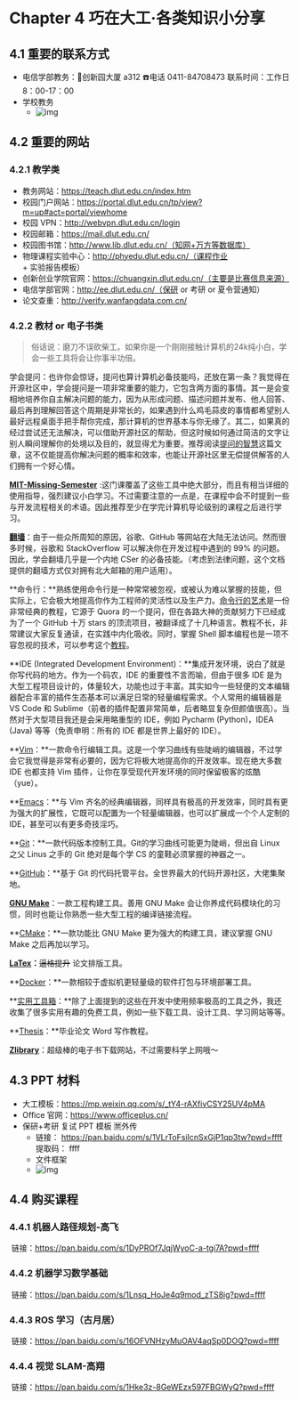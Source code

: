 # Chapter 4 巧在大工·各类知识小分享

##  4.1 重要的联系方式

- 电信学部教务：🌈创新园大厦 a312  ☎️电话 0411-84708473 联系时间：工作日 8：00-17：00
- 学校教务
  - ![img](blob:https://ujsosoymgz.feishu.cn/37bf891c-0186-45eb-80cf-12b319b3a896)

##  4.2 重要的网站

###   4.2.1 教学类

- 教务网站：https://teach.dlut.edu.cn/index.htm
- 校园门户网站：https://portal.dlut.edu.cn/tp/view?m=up#act=portal/viewhome
- 校园 VPN：http://webvpn.dlut.edu.cn/login
- 校园邮箱：https://mail.dlut.edu.cn/
- 校园图书馆：http://www.lib.dlut.edu.cn/（知网+万方等数据库）
- 物理课程实验中心：http://phyedu.dlut.edu.cn/（课程作业 + 实验报告模板）
- 创新创业学院官网：https://chuangxin.dlut.edu.cn/（主要是比赛信息来源）
- 电信学部官网：http://ee.dlut.edu.cn/（保研 or 考研 or 夏令营通知）
- 论文查重：http://verify.wanfangdata.com.cn/

###   4.2.2 教材 or 电子书类

> 俗话说：磨刀不误砍柴工。如果你是一个刚刚接触计算机的24k纯小白，学会一些工具将会让你事半功倍。

学会提问：也许你会惊讶，提问也算计算机必备技能吗，还放在第一条？我觉得在开源社区中，学会提问是一项非常重要的能力，它包含两方面的事情。其一是会变相地培养你自主解决问题的能力，因为从形成问题、描述问题并发布、他人回答、最后再到理解回答这个周期是非常长的，如果遇到什么鸡毛蒜皮的事情都希望别人最好远程桌面手把手帮你完成，那计算机的世界基本与你无缘了。其二，如果真的经过尝试还无法解决，可以借助开源社区的帮助，但这时候如何通过简洁的文字让别人瞬间理解你的处境以及目的，就显得尤为重要。推荐阅读[提问的智慧](https://github.com/ryanhanwu/How-To-Ask-Questions-The-Smart-Way/blob/main/README-zh_CN.md)这篇文章，这不仅能提高你解决问题的概率和效率，也能让开源社区里无偿提供解答的人们拥有一个好心情。

[**MIT-Missing-Semester**](编程入门/MIT-Missing-Semester.md) :这门课覆盖了这些工具中绝大部分，而且有相当详细的使用指导，强烈建议小白学习。不过需要注意的一点是，在课程中会不时提到一些与开发流程相关的术语。因此推荐至少在学完计算机导论级别的课程之后进行学习。

[**翻墙**](必学工具/翻墙.md)：由于一些众所周知的原因，谷歌、GitHub 等网站在大陆无法访问。然而很多时候，谷歌和 StackOverflow 可以解决你在开发过程中遇到的 99% 的问题。因此，学会翻墙几乎是一个内地 CSer 的必备技能。（考虑到法律问题，这个文档提供的翻墙方式仅对拥有北大邮箱的用户适用）。

**命令行：**熟练使用命令行是一种常常被忽视，或被认为难以掌握的技能，但实际上，它会极大地提高你作为工程师的灵活性以及生产力。[命令行的艺术](https://github.com/jlevy/the-art-of-command-line/blob/master/README-zh.md)是一份非常经典的教程，它源于 Quora 的一个提问，但在各路大神的贡献努力下已经成为了一个 GitHub 十万 stars 的顶流项目，被翻译成了十几种语言。教程不长，非常建议大家反复通读，在实践中内化吸收。同时，掌握 Shell 脚本编程也是一项不容忽视的技术，可以参考这个[教程](https://www.shellscript.sh/)。

**IDE (Integrated Development Environment)：**集成开发环境，说白了就是你写代码的地方。作为一个码农，IDE 的重要性不言而喻，但由于很多 IDE 是为大型工程项目设计的，体量较大，功能也过于丰富。其实如今一些轻便的文本编辑器配合丰富的插件生态基本可以满足日常的轻量编程需求。个人常用的编辑器是 VS Code 和 Sublime（前者的插件配置非常简单，后者略显复杂但颜值很高）。当然对于大型项目我还是会采用略重型的 IDE，例如 Pycharm (Python)，IDEA (Java) 等等（免责申明：所有的 IDE 都是世界上最好的 IDE）。

**[Vim](必学工具/Vim.md)：**一款命令行编辑工具。这是一个学习曲线有些陡峭的编辑器，不过学会它我觉得是非常有必要的，因为它将极大地提高你的开发效率。现在绝大多数 IDE 也都支持 Vim 插件，让你在享受现代开发环境的同时保留极客的炫酷（yue）。

**[Emacs](必学工具/Emacs.md)：**与 Vim 齐名的经典编辑器，同样具有极高的开发效率，同时具有更为强大的扩展性，它既可以配置为一个轻量编辑器，也可以扩展成一个个人定制的 IDE，甚至可以有更多奇技淫巧。

**[Git](必学工具/Git.md)：**一款代码版本控制工具。Git的学习曲线可能更为陡峭，但出自 Linux 之父 Linus 之手的 Git 绝对是每个学 CS 的童鞋必须掌握的神器之一。

**[GitHub](必学工具/GitHub.md)：**基于 Git 的代码托管平台。全世界最大的代码开源社区，大佬集聚地。

**[GNU Make](必学工具/GNU_Make.md)**：一款工程构建工具。善用 GNU Make 会让你养成代码模块化的习惯，同时也能让你熟悉一些大型工程的编译链接流程。

**[CMake](必学工具/CMake.md)：**一款功能比 GNU Make 更为强大的构建工具，建议掌握 GNU Make 之后再加以学习。

**[LaTex](必学工具/LaTeX.md)：**<del>逼格提升</del> 论文排版工具。

**[Docker](必学工具/Docker.md)：**一款相较于虚拟机更轻量级的软件打包与环境部署工具。

**[实用工具箱](必学工具/tools.md)：**除了上面提到的这些在开发中使用频率极高的工具之外，我还收集了很多实用有趣的免费工具，例如一些下载工具、设计工具、学习网站等等。

**[Thesis](必学工具/thesis.md)：**毕业论文 Word 写作教程。

[**Zlibrary**](https://singlelogin.re/)：超级棒的电子书下载网站，不过需要科学上网哦～







##  4.3  PPT 材料

- 大工模板：https://mp.weixin.qq.com/s/_tY4-rAXfivCSY25UV4pMA
- Office 官网：https://www.officeplus.cn/
- 保研+考研 复试 PPT 模板 🈲️外传
  - 链接： https://pan.baidu.com/s/1VLrToFsiIcnSxGjP1qp3tw?pwd=ffff 提取码： ffff 
  - 文件框架
  - ![img](https://ujsosoymgz.feishu.cn/space/api/box/stream/download/asynccode/?code=OWZmNmZmZTM3MWE0NzIzYzA1OGQ0NjIxMjEwYzZhMTZfTzhJcFF3RlkzdXZ1Qm1HdlNZdWpMNVo2UzJrcUV3S1lfVG9rZW46U2lFb2JrVXRQb1hQOVd4eWVNOGNjYTFzbnNnXzE2OTIxNTI0ODk6MTY5MjE1NjA4OV9WNA)

##    4.4 购买课程

###     4.4.1 机器人路径规划-高飞

​    链接：https://pan.baidu.com/s/1DyPROf7JqjWyoC-a-tgi7A?pwd=ffff 

###     4.4.2 机器学习数学基础

​    链接：https://pan.baidu.com/s/1Lnsq_HoJe4q9mod_zTS8ig?pwd=ffff 

###     4.4.3 ROS 学习（古月居）

​    链接：https://pan.baidu.com/s/16OFVNHzyMuOAV4aqSp0DOQ?pwd=ffff 

###     4.4.4 视觉 SLAM-高翔

​    链接：https://pan.baidu.com/s/1Hke3z-8GeWEzx597FBGWyQ?pwd=ffff 